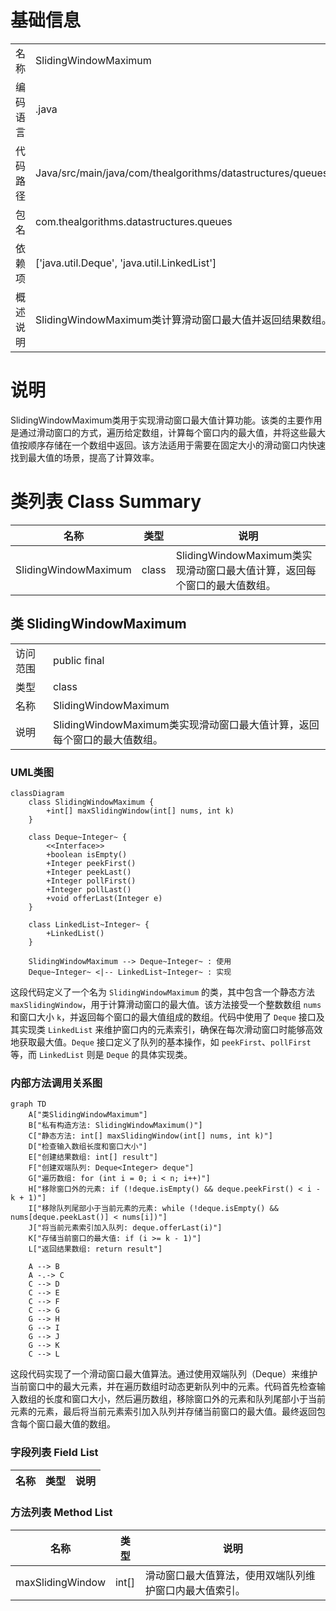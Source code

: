 # 基础信息

|      |      |
|------|------|
| 名称 | SlidingWindowMaximum |
| 编码语言 | .java |
| 代码路径 | Java/src/main/java/com/thealgorithms/datastructures/queues/SlidingWindowMaximum.java |
| 包名 | com.thealgorithms.datastructures.queues |
| 依赖项 | ['java.util.Deque', 'java.util.LinkedList'] |
| 概述说明 | SlidingWindowMaximum类计算滑动窗口最大值并返回结果数组。 |

# 说明

SlidingWindowMaximum类用于实现滑动窗口最大值计算功能。该类的主要作用是通过滑动窗口的方式，遍历给定数组，计算每个窗口内的最大值，并将这些最大值按顺序存储在一个数组中返回。该方法适用于需要在固定大小的滑动窗口内快速找到最大值的场景，提高了计算效率。

# 类列表 Class Summary

| 名称   | 类型  | 说明 |
|-------|------|-------------|
| SlidingWindowMaximum | class | SlidingWindowMaximum类实现滑动窗口最大值计算，返回每个窗口的最大值数组。 |



## 类 SlidingWindowMaximum

|      |      |
|------|------|
| 访问范围 | public final |
| 类型 | class |
| 名称 | SlidingWindowMaximum |
| 说明 | SlidingWindowMaximum类实现滑动窗口最大值计算，返回每个窗口的最大值数组。 |


### UML类图

```mermaid
classDiagram
    class SlidingWindowMaximum {
        +int[] maxSlidingWindow(int[] nums, int k)
    }

    class Deque~Integer~ {
        <<Interface>>
        +boolean isEmpty()
        +Integer peekFirst()
        +Integer peekLast()
        +Integer pollFirst()
        +Integer pollLast()
        +void offerLast(Integer e)
    }

    class LinkedList~Integer~ {
        +LinkedList()
    }

    SlidingWindowMaximum --> Deque~Integer~ : 使用
    Deque~Integer~ <|-- LinkedList~Integer~ : 实现
```

这段代码定义了一个名为 `SlidingWindowMaximum` 的类，其中包含一个静态方法 `maxSlidingWindow`，用于计算滑动窗口的最大值。该方法接受一个整数数组 `nums` 和窗口大小 `k`，并返回每个窗口的最大值组成的数组。代码中使用了 `Deque` 接口及其实现类 `LinkedList` 来维护窗口内的元素索引，确保在每次滑动窗口时能够高效地获取最大值。`Deque` 接口定义了队列的基本操作，如 `peekFirst`、`pollFirst` 等，而 `LinkedList` 则是 `Deque` 的具体实现类。


### 内部方法调用关系图

```mermaid
graph TD
    A["类SlidingWindowMaximum"]
    B["私有构造方法: SlidingWindowMaximum()"]
    C["静态方法: int[] maxSlidingWindow(int[] nums, int k)"]
    D["检查输入数组长度和窗口大小"]
    E["创建结果数组: int[] result"]
    F["创建双端队列: Deque<Integer> deque"]
    G["遍历数组: for (int i = 0; i < n; i++)"]
    H["移除窗口外的元素: if (!deque.isEmpty() && deque.peekFirst() < i - k + 1)"]
    I["移除队列尾部小于当前元素的元素: while (!deque.isEmpty() && nums[deque.peekLast()] < nums[i])"]
    J["将当前元素索引加入队列: deque.offerLast(i)"]
    K["存储当前窗口的最大值: if (i >= k - 1)"]
    L["返回结果数组: return result"]

    A --> B
    A -.-> C
    C --> D
    C --> E
    C --> F
    C --> G
    G --> H
    G --> I
    G --> J
    G --> K
    C --> L
```

这段代码实现了一个滑动窗口最大值算法。通过使用双端队列（Deque）来维护当前窗口中的最大元素，并在遍历数组时动态更新队列中的元素。代码首先检查输入数组的长度和窗口大小，然后遍历数组，移除窗口外的元素和队列尾部小于当前元素的元素，最后将当前元素索引加入队列并存储当前窗口的最大值。最终返回包含每个窗口最大值的数组。

### 字段列表 Field List

| 名称  | 类型  | 说明 |
|-------|-------|------|

### 方法列表 Method List

| 名称  | 类型  | 说明 |
|-------|-------|------|
| maxSlidingWindow | int[] | 滑动窗口最大值算法，使用双端队列维护窗口内最大值索引。 |




